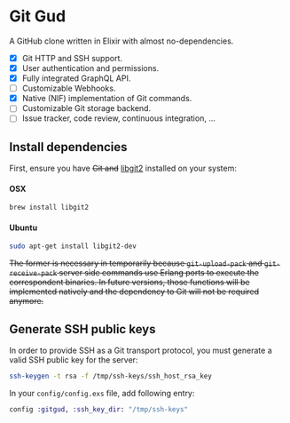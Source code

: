 # Git Gud

A GitHub clone written in Elixir with almost no-dependencies.

* [x] Git HTTP and SSH support.
* [x] User authentication and permissions.
* [x] Fully integrated GraphQL API.
* [ ] Customizable Webhooks.
* [x] Native (NIF) implementation of Git commands.
* [ ] Customizable Git storage backend.
* [ ] Issue tracker, code review, continuous integration, ...

## Install dependencies

First, ensure you have ~~Git and~~ [libgit2](https://libgit2.github.com) installed on your system:

#### OSX
```bash
brew install libgit2
```

#### Ubuntu
```bash
sudo apt-get install libgit2-dev
```

~~The former is necessary in temporarily because `git-upload-pack` and `git-receive-pack` server side commands use Erlang ports to execute the correspondent binaries. In future versions, those functions will be implemented natively and the dependency to Git will not be required anymore.~~

## Generate SSH public keys

In order to provide SSH as a Git transport protocol, you must generate a valid SSH public key for the server:

```bash
ssh-keygen -t rsa -f /tmp/ssh-keys/ssh_host_rsa_key
```

In your `config/config.exs` file, add following entry:

```elixir
config :gitgud, :ssh_key_dir: "/tmp/ssh-keys"
```
